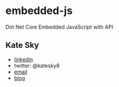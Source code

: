 # embedded-js
Dot Net Core Embedded JavaScript with API
## Kate Sky
* [linkedin](https://www.linkedin.com/in/katesky/)
* twitter: @katesky8
* [email](mailto:me@katesky.com)
* [blog](http://www.katesky.com)
